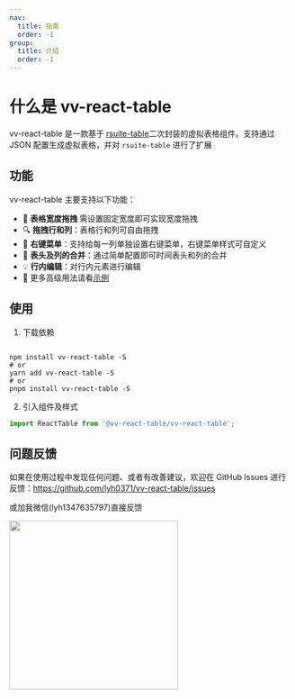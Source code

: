 ```yaml
---
nav:
  title: 指南
  order: -1
group:
  title: 介绍
  order: -1
---
```


# 什么是 vv-react-table

vv-react-table 是一款基于 [rsuite-table](https://github.com/rsuite/rsuite-table)二次封装的虚拟表格组件。支持通过 JSON 配置生成虚拟表格，并对 `rsuite-table` 进行了扩展

## 功能

vv-react-table 主要支持以下功能：

- 🚀 **表格宽度拖拽** 需设置固定宽度即可实现宽度拖拽
- 🔍 **拖拽行和列**：表格行和列可自由拖拽
- 🎨 **右键菜单**：支持给每一列单独设置右键菜单，右键菜单样式可自定义
- 🚥 **表头及列的合并**：通过简单配置即可时间表头和列的合并
- 💡 **行内编辑**：对行内元素进行编辑
- 💎 更多高级用法请看[示例](/components/vv-react-table)

## 使用

1. 下载依赖

```shell

npm install vv-react-table -S
# or
yarn add vv-react-table -S
# or
pnpm install vv-react-table -S

```

2. 引入组件及样式

```js
import ReactTable from '@vv-react-table/vv-react-table';
```

## 问题反馈

如果在使用过程中发现任何问题、或者有改善建议，欢迎在 GitHub Issues 进行反馈：https://github.com/lyh0371/vv-react-table/issues

或加我微信(lyh1347635797)直接反馈

<div>
  <img  src="/rwm.jpeg" width="300" />
</div>
